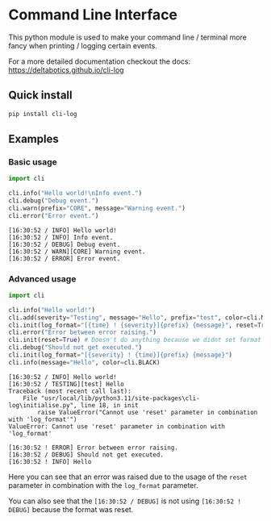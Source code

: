 # Command Line Interface

This python module is used to make your command line / terminal more fancy when printing / logging certain events.

For a more detailed documentation checkout the docs: https://deltabotics.github.io/cli-log

## Quick install

```bash
pip install cli-log
```

## Examples

### Basic usage
```python
import cli

cli.info("Hello world!\nInfo event.")
cli.debug("Debug event.")
cli.warn(prefix="CORE", message="Warning event.")
cli.error("Error event.")
```

```log
[16:30:52 / INFO] Hello world!
[16:30:52 / INFO] Info event.
[16:30:52 / DEBUG] Debug event.
[16:30:52 / WARN][CORE] Warning event.
[16:30:52 / ERROR] Error event.
```

### Advanced usage
```python
import cli

cli.info("Hello world!")
cli.add(severity="Testing", message="Hello", prefix="test", color=cli.MAGENTA)
cli.init(log_format="[{time} ! {severity}]{prefix} {message}", reset=True)
cli.error("Error between error raising.")
cli.init(reset=True) # Doesn't do anything because we didnt set format before
cli.debug("Should not get executed.")
cli.init(log_format="[{severity} ! {time}]{prefix} {message}")
cli.info(message="Hello", color=cli.BLACK)
```

```log
[16:30:52 / INFO] Hello world!
[16:30:52 / TESTING][test] Hello
Traceback (most recent call last):
    File "usr/local/lib/python3.11/site-packages\cli-log\initialise.py", line 18, in init
        raise ValueError("Cannot use 'reset' parameter in combination with 'log_format'")
ValueError: Cannot use 'reset' parameter in combination with 'log_format'

[16:30:52 ! ERROR] Error between error raising.
[16:30:52 / DEBUG] Should not get executed.
[16:30:52 ! INFO] Hello
```
Here you can see that an error was raised due to the usage of the `reset` parameter in combination with the `log_format` parameter.

You can also see that the `[16:30:52 / DEBUG]` is not using `[16:30:52 ! DEBUG]` because the format was reset.